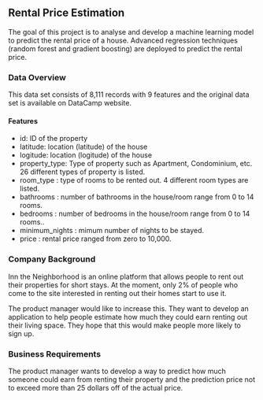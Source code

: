 ## Rental Price Estimation
The goal of this project is to analyse and develop a machine learning model to predict the rental price of a house. Advanced regression techniques (random forest and gradient boosting) are deployed to predict the rental price.

### Data Overview
This data set consists of 8,111 records with 9 features and the original data set is available on DataCamp website. 

#### Features

* id: ID of the property
* latitude: location (latitude) of the house
* logitude: location (logitude) of the house
* property_type: Type of property such as Apartment, Condominium, etc. 26 different types of property is listed. 
* room_type : type of rooms to be rented out. 4 different room types are listed. 
* bathrooms : number of bathrooms in the house/room range from 0 to 14 rooms. 
* bedrooms : number of bedrooms in the house/room range from 0 to 14 rooms.. 
* minimum_nights : mimum number of nights to be stayed. 
* price : rental price ranged from zero to 10,000. 

### Company Background
Inn the Neighborhood is an online platform that allows people to rent out their properties for short stays. At the moment, only 2% of people who come to the site interested in renting out their homes start to use it.

The product manager would like to increase this. They want to develop an application to help people estimate how much they could earn renting out their living space. They hope that this would make people more likely to sign up.

### Business Requirements
The product manager wants to develop a way to predict how much someone could earn from renting their property and the prediction price not to exceed more than 25 dollars off of the actual price. 
